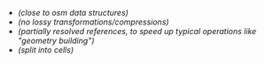 
* *(close to osm data structures)*
* *(no lossy transformations/compressions)*
* *(partially resolved references, to speed up typical operations like "geometry building")*
* *(split into cells)*